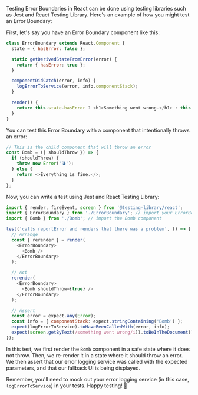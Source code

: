 Testing Error Boundaries in React can be done using testing libraries such as Jest and React Testing Library. Here's an example of how you might test an Error Boundary:

First, let's say you have an Error Boundary component like this:

```javascript
class ErrorBoundary extends React.Component {
  state = { hasError: false };

  static getDerivedStateFromError(error) {
    return { hasError: true };
  }

  componentDidCatch(error, info) {
    logErrorToService(error, info.componentStack);
  }

  render() {
    return this.state.hasError ? <h1>Something went wrong.</h1> : this.props.children;
  }
}
```

You can test this Error Boundary with a component that intentionally throws an error:

```javascript
// This is the child component that will throw an error
const Bomb = ({ shouldThrow }) => {
  if (shouldThrow) {
    throw new Error('💣');
  } else {
    return <>Everything is fine.</>;
  }
};
```

Now, you can write a test using Jest and React Testing Library:

```javascript
import { render, fireEvent, screen } from '@testing-library/react';
import { ErrorBoundary } from './ErrorBoundary'; // import your ErrorBoundary component
import { Bomb } from './Bomb'; // import the Bomb component

test('calls reportError and renders that there was a problem', () => {
  // Arrange
  const { rerender } = render(
    <ErrorBoundary>
      <Bomb />
    </ErrorBoundary>
  );

  // Act
  rerender(
    <ErrorBoundary>
      <Bomb shouldThrow={true} />
    </ErrorBoundary>
  );

  // Assert
  const error = expect.any(Error);
  const info = { componentStack: expect.stringContaining('Bomb') };
  expect(logErrorToService).toHaveBeenCalledWith(error, info);
  expect(screen.getByText(/something went wrong/i)).toBeInTheDocument();
});
```

In this test, we first render the `Bomb` component in a safe state where it does not throw. Then, we re-render it in a state where it should throw an error. We then assert that our error logging service was called with the expected parameters, and that our fallback UI is being displayed.

Remember, you'll need to mock out your error logging service (in this case, `logErrorToService`) in your tests.
Happy testing! 🚀
